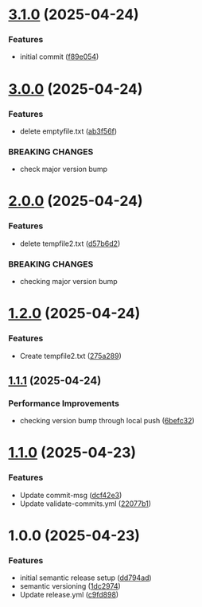 # [3.1.0](https://github.com/Shivambembey98/Semantic-ktt-front/compare/v3.0.0...v3.1.0) (2025-04-24)


### Features

* initial commit ([f89e054](https://github.com/Shivambembey98/Semantic-ktt-front/commit/f89e0541b950a830666da5fc3cabfedd47f37815))

# [3.0.0](https://github.com/Shivambembey98/Semantic-ktt-front/compare/v2.0.0...v3.0.0) (2025-04-24)


### Features

* delete emptyfile.txt ([ab3f56f](https://github.com/Shivambembey98/Semantic-ktt-front/commit/ab3f56fc55941badb88132148885268fe9e49ce9))


### BREAKING CHANGES

* check major version bump

# [2.0.0](https://github.com/Shivambembey98/Semantic-ktt-front/compare/v1.2.0...v2.0.0) (2025-04-24)


### Features

* delete tempfile2.txt ([d57b6d2](https://github.com/Shivambembey98/Semantic-ktt-front/commit/d57b6d238029960906ab88d77b291b86066cb378))


### BREAKING CHANGES

* checking major version bump

# [1.2.0](https://github.com/Shivambembey98/Semantic-ktt-front/compare/v1.1.1...v1.2.0) (2025-04-24)


### Features

* Create tempfile2.txt ([275a289](https://github.com/Shivambembey98/Semantic-ktt-front/commit/275a289f20710065ad0e642489c14c3c9233a47b))

## [1.1.1](https://github.com/Shivambembey98/Semantic-ktt-front/compare/v1.1.0...v1.1.1) (2025-04-24)


### Performance Improvements

* checking version bump through local push ([6befc32](https://github.com/Shivambembey98/Semantic-ktt-front/commit/6befc3246a7fb21a73ed079db3094b9ef37e4ff4))

# [1.1.0](https://github.com/Shivambembey98/Semantic-ktt-front/compare/v1.0.0...v1.1.0) (2025-04-23)


### Features

* Update commit-msg ([dcf42e3](https://github.com/Shivambembey98/Semantic-ktt-front/commit/dcf42e3da054e88efea110abb78d74f6ae3ff9ec))
* Update validate-commits.yml ([22077b1](https://github.com/Shivambembey98/Semantic-ktt-front/commit/22077b146a65708cd1b02c0fedb17fe7201c4670))

# 1.0.0 (2025-04-23)


### Features

* initial semantic release setup ([dd794ad](https://github.com/Shivambembey98/Semantic-ktt-front/commit/dd794ad626a952af1f9c6fe724be126e9bdff737))
* semantic versioning ([1dc2974](https://github.com/Shivambembey98/Semantic-ktt-front/commit/1dc2974aec951f733e0592aeeff6552fe0f57124))
* Update release.yml ([c9fd898](https://github.com/Shivambembey98/Semantic-ktt-front/commit/c9fd89865a288e12fb6a07d80f50f481a6fea63b))

